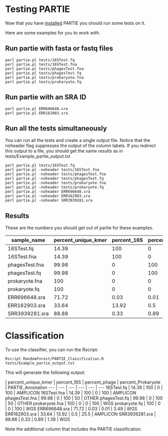 # Testing PARTIE

Now that you have [installed](INSTALLATION.md) PARTIE you should run some tests on it.


Here are some examples for you to work with.

## Run partie with fasta or fastq files

```
perl partie.pl tests/16STest.fq 
perl partie.pl tests/16STest.fna 
perl partie.pl tests/phagesTest.fna 
perl partie.pl tests/phagesTest.fq  
perl partie.pl tests/prokaryote.fna 
perl partie.pl tests/prokaryote.fq
```

## Run partie with an SRA ID


```
perl partie.pl ERR696648.sra
perl partie.pl ERR162903.sra
```


## Run all the tests simultaneously

You can run all the tests and create a single output file. Notice that the noheader flag suppresses the output of the column labels. If you redirect this output to a file, you should get the same results as in tests/Example_partie_output.txt

```
perl partie.pl tests/16STest.fq
perl partie.pl -noheader tests/16STest.fna
perl partie.pl -noheader tests/phagesTest.fna
perl partie.pl -noheader tests/phagesTest.fq 
perl partie.pl -noheader tests/prokaryote.fna
perl partie.pl -noheader tests/prokaryote.fq
perl partie.pl -noheader ERR696648.sra
perl partie.pl -noheader ERR162903.sra
perl partie.pl -noheader SRR3939281.sra
```


## Results

These are the numbers you should get out of partie for these examples.


sample_name | percent_unique_kmer | percent_16S | percent_phage | percent_Prokaryote
--- | --- | --- | --- | ---
16STest.fq | 14.39| 100 | 0 | 100
16STest.fna | 14.39| 100 | 0 | 100
phagesTest.fna | 99.98| 0 | 100 | 50
phagesTest.fq | 99.98| 0 | 100 | 50
prokaryote.fna | 100 | 0 | 0 | 100
prokaryote.fq | 100 | 0 | 0 | 100
ERR696648.sra | 71.72 | 0.03 | 0.01 | 3.49
ERR162903.sra | 33.64 | 13.92 | 0.5 | 25.5
SRR3939281.sra | 88.88 | 0.33 | 0.89 | 1.39

# Classification

To use the classifier, you can run the Rscript:

```
Rscript RandomForest/PARTIE_Classification.R tests/Example_partie_output.txt
```

This will generate the following output:


 | percent_unique_kmer | percent_16S | percent_phage | percent_Prokaryote | PARTIE_Annotation
--- | --- | --- | --- | --- | ---
16STest.fq | 14.39 | 100 | 0 | 100 | AMPLICON
16STest.fna | 14.39 | 100 | 0 | 100 | AMPLICON
phagesTest.fna | 99.98 | 0 | 100 | 50 | OTHER
phagesTest.fq | 99.98 | 0 | 100 | 50 | OTHER
prokaryote.fna | 100 | 0 | 0 | 100 | WGS
prokaryote.fq | 100 | 0 | 0 | 100 | WGS
ERR696648.sra | 71.72 | 0.03 | 0.01 | 3.49 | WGS
ERR162903.sra | 33.64 | 13.92 | 0.5 | 25.5 | AMPLICON
SRR3939281.sra | 88.88 | 0.33 | 0.89 | 1.39 | WGS


Note the additional column that includes the PARTIE classification.
